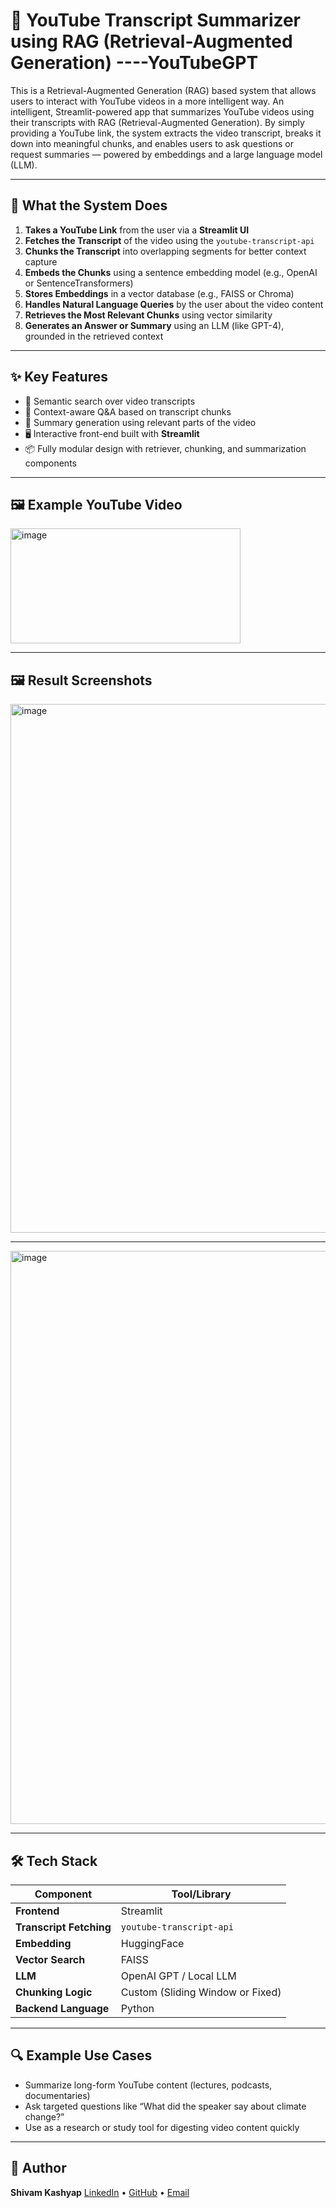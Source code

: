# 🎥 YouTube Transcript Summarizer using RAG (Retrieval-Augmented Generation)   ----YouTubeGPT

This is a Retrieval-Augmented Generation (RAG) based system that allows users to interact with YouTube videos in a more intelligent way.
An intelligent, Streamlit-powered app that summarizes YouTube videos using their transcripts with RAG (Retrieval-Augmented Generation).
By simply providing a YouTube link, the system extracts the video transcript, breaks it down into meaningful chunks, and enables users to ask questions or request summaries — powered by embeddings and a large language model (LLM).

---

## 🧠 What the System Does

1. **Takes a YouTube Link** from the user via a **Streamlit UI**
2. **Fetches the Transcript** of the video using the `youtube-transcript-api`
3. **Chunks the Transcript** into overlapping segments for better context capture
4. **Embeds the Chunks** using a sentence embedding model (e.g., OpenAI or SentenceTransformers)
5. **Stores Embeddings** in a vector database (e.g., FAISS or Chroma)
6. **Handles Natural Language Queries** by the user about the video content
7. **Retrieves the Most Relevant Chunks** using vector similarity
8. **Generates an Answer or Summary** using an LLM (like GPT-4), grounded in the retrieved context

---

## ✨ Key Features

* 🎯 Semantic search over video transcripts
* 💬 Context-aware Q\&A based on transcript chunks
* 📄 Summary generation using relevant parts of the video
* 🖥️ Interactive front-end built with **Streamlit**
* 📦 Fully modular design with retriever, chunking, and summarization components

---
## 🖼️ Example YouTube Video

<img width="368" height="184" alt="image" src="https://github.com/user-attachments/assets/41ba9c04-33e3-4400-bbaf-80721e0f6191" />

---

## 🖼️ Result Screenshots

<img width="966" height="846" alt="image" src="https://github.com/user-attachments/assets/6a0e7020-9875-455e-a443-1bc1711d26c8" />

---

<img width="984" height="917" alt="image" src="https://github.com/user-attachments/assets/187b26f0-817a-474d-adc6-4ec11e8ed345" />


---

## 🛠️ Tech Stack

| Component               | Tool/Library                     |
| ----------------------- | -------------------------------- |
| **Frontend**            | Streamlit                        |
| **Transcript Fetching** | `youtube-transcript-api`         |
| **Embedding**           | HuggingFace                      |
| **Vector Search**       | FAISS                            |
| **LLM**                 | OpenAI GPT / Local LLM           |
| **Chunking Logic**      | Custom (Sliding Window or Fixed) |
| **Backend Language**    | Python                           |

---

## 🔍 Example Use Cases

* Summarize long-form YouTube content (lectures, podcasts, documentaries)
* Ask targeted questions like “What did the speaker say about climate change?”
* Use as a research or study tool for digesting video content quickly

---

## 👤 Author

**Shivam Kashyap**
[LinkedIn](https://www.linkedin.com/in/shivam-kashyap-2768691b5) • [GitHub](https://github.com/shivam4776) • [Email](mailto:shivam4776kashyap@gmail.com)

